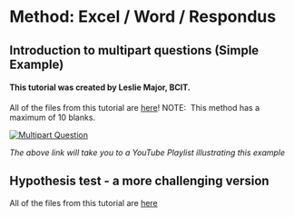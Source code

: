 # Method: Excel / Word / Respondus

## Introduction to multipart questions (Simple Example)
#### This tutorial was created by Leslie Major, BCIT.

All of the files from this tutorial are [here](Simple_Example_files)!
NOTE:  This method has a maximum of 10 blanks.


[![Multipart Question](https://img.youtube.com/vi/e19haaoBHiI?list=PL9WNU1gz8faS1hFuqNIuEEnT794ihTWaf)](https://youtu.be/e19haaoBHiI?list=PL9WNU1gz8faS1hFuqNIuEEnT794ihTWaf "Multipart Question")

_The above link will take you to a YouTube Playlist illustrating this example_

## Hypothesis test - a more challenging version

All of the files from this tutorial are [here](Hypothesis_test_files)
